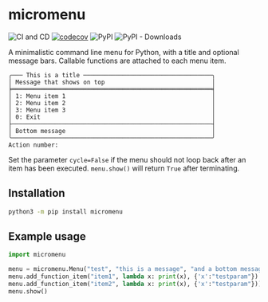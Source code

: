 # micromenu

![CI and CD](https://github.com/andli/micromenu/workflows/CI%20and%20CD/badge.svg) [![codecov](https://codecov.io/gh/andli/micromenu/branch/master/graph/badge.svg)](https://codecov.io/gh/andli/micromenu) ![PyPI](https://img.shields.io/pypi/v/micromenu) ![PyPI - Downloads](https://img.shields.io/pypi/dm/micromenu)

A minimalistic command line menu for Python, with a title and optional message bars. Callable functions are attached to each menu item.

```terminal
╭─── This is a title ────────────────────────────────────╮
│ Message that shows on top                              │
╞════════════════════════════════════════════════════════╡
│ 1: Menu item 1                                         │
│ 2: Menu item 2                                         │
│ 3: Menu item 3                                         │
│ 0: Exit                                                │
├────────────────────────────────────────────────────────┤
│ Bottom message                                         │
╰────────────────────────────────────────────────────────╯
Action number:
```

Set the parameter `cycle=False` if the menu should not loop back after an item has been executed. `menu.show()` will return `True` after terminating.

## Installation

```bash
python3 -m pip install micromenu
```

## Example usage

```python
import micromenu

menu = micromenu.Menu("test", "this is a message", "and a bottom message")
menu.add_function_item("item1", lambda x: print(x), {'x':"testparam"})
menu.add_function_item("item2", lambda x: print(x), {'x':"testparam"}))
menu.show()
```
